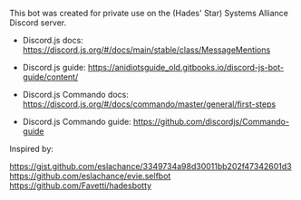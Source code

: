This bot was created for private use on the (Hades' Star) Systems Alliance Discord server.

* Discord.js docs: https://discord.js.org/#/docs/main/stable/class/MessageMentions
* Discord.js guide: https://anidiotsguide_old.gitbooks.io/discord-js-bot-guide/content/

* Discord.js Commando docs: https://discord.js.org/#/docs/commando/master/general/first-steps
* Discord.js Commando guide: https://github.com/discordjs/Commando-guide

Inspired by:

https://gist.github.com/eslachance/3349734a98d30011bb202f47342601d3
https://github.com/eslachance/evie.selfbot
https://github.com/Favetti/hadesbotty
